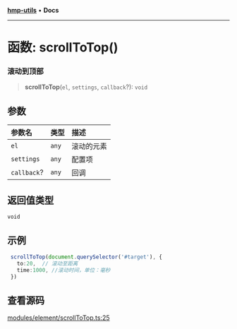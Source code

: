 [**hmp-utils**](../README.md) • **Docs**

***

# 函数: scrollToTop()

### 滚动到顶部

> **scrollToTop**(`el`, `settings`, `callback`?): `void`

## 参数

| 参数名 | 类型 | 描述 |
| :------ | :------ | :------ |
| `el` | `any` | 滚动的元素 |
| `settings` | `any` | 配置项 |
| `callback`? | `any` | 回调 |

## 返回值类型

`void`

## 示例

```ts
 scrollToTop(document.querySelector('#target'), {
   to:20,  // 滚动至距离  
   time:1000, //滚动时间，单位：毫秒
 })
```

## 查看源码

[modules/element/scrollToTop.ts:25](https://github.com/hmp1049127947/hmp-utils/blob/4a6ef6c09762a1cd3b8d7a3366d8664e5e49db4c/src/modules/element/scrollToTop.ts#L25)
